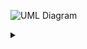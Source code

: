 ![UML Diagram](https://g.gravizo.com/source/svg/custom_mark10?https%3A%2F%2Fraw.githubusercontent.com%2FOpenWaterAnalytics%2Fnext-net%2Fmaster%2Fclass_uml.md)
<details> 
<summary></summary>
custom_mark10
import java.util.List;
/**************************
 *@opt inferrel
 *@opt collpackages java.util.*
 *@opt inferdep
 *@hidden
 */
class UMLOptions {}
/**************************
*@opt attributes
*/
class Element {
    public string name;
}
/**************************
*@opt attributes
*/
class Node extends Element {
    public Coordinate location;
    public double elevation;
}
/**************************
*@opt attributes
*/
class Link extends Element {
    public Node from;
    public Node to;
}
/**************************
*@opt attributes
*/
class Pipe extends Link {
    public double length;
    public double diameter;
    public double roughness;
}
/**************************
*@opt attributes
*/
class Valve extends Link {
    public double setting;
}
/**************************
*@opt attributes
*/
class Pump extends Link {
    public double speed;
}
/**************************
*@opt attributes
*/
class Junction extends Node {
    public double demand;
}
/**************************
*@opt attributes
*/
class Tank extends Node {
    public double level;
}
/**************************
*@opt attributes
*/
class Reservoir extends Node {
    public double head;
}
/**************************
*@opt attributes
*@opt shape activeclass
*@opt inferreltype composed
*/
class Network {
 List<Node> nodes;
 List<Link> links;
}
custom_mark10
</details>
